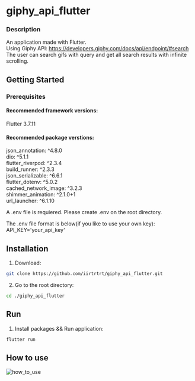 # giphy_api_flutter

### Description

An application made with Flutter.<br>
Using Giphy API: https://developers.giphy.com/docs/api/endpoint/#search<br>
The user can search gifs with query and get all search results with infinite scrolling.<br>


## Getting Started

### Prerequisites

#### Recommended framework versions:
Flutter 3.7.11

#### Recommended package verstions:
json_annotation: ^4.8.0<br>
dio: ^5.1.1<br>
flutter_riverpod: ^2.3.4<br>
build_runner: ^2.3.3<br>
json_serializable: ^6.6.1<br>
flutter_dotenv: ^5.0.2<br>
cached_network_image: ^3.2.3<br>
shimmer_animation: ^2.1.0+1<br>
url_launcher: ^6.1.10<br>

A .env file is requiered.
Please create .env on the root directory.

The .env file format is below(if you like to use your own key):<br>
API_KEY='your_api_key'<br>

## Installation

1. Download:

```sh
git clone https://github.com/iirtrtrt/giphy_api_flutter.git
```

2. Go to the root directory:

```sh
cd ./giphy_api_flutter
```

## Run

1. Install packages && Run application:

```sh
flutter run
```

## How to use
![how_to_use](https://user-images.githubusercontent.com/69069300/232326629-963fe77e-6981-47d4-a535-9e6779d4574d.png)

